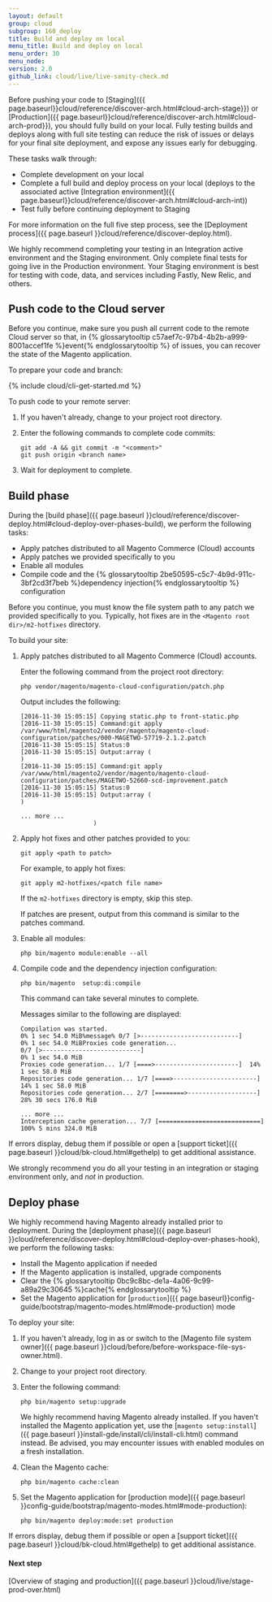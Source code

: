 ```yaml
---
layout: default
group: cloud
subgroup: 160_deploy
title: Build and deploy on local
menu_title: Build and deploy on local
menu_order: 30
menu_node:
version: 2.0
github_link: cloud/live/live-sanity-check.md
---
```


Before pushing your code to [Staging]({{ page.baseurl}}cloud/reference/discover-arch.html#cloud-arch-stage}}) or [Production]({{ page.baseurl}}cloud/reference/discover-arch.html#cloud-arch-prod}}), you should fully build on your local. Fully testing builds and deploys along with full site testing can reduce the risk of issues or delays for your final site deployment, and expose any issues early for debugging.

These tasks walk through:

* Complete development on your local
* Complete a full build and deploy process on your local (deploys to the associated active [Integration environment]({{ page.baseurl}}cloud/reference/discover-arch.html#cloud-arch-int))
* Test fully before continuing deployment to Staging

For more information on the full five step process, see the [Deployment process]({{ page.baseurl }}cloud/reference/discover-deploy.html).

<div class="bs-callout bs-callout-warning" markdown="1">
We highly recommend completing your testing in an Integration active environment and the Staging environment. Only complete final tests for going live in the Production environment. Your Staging environment is best for testing with code, data, and services including Fastly, New Relic, and others.
</div>

## Push code to the Cloud server
Before you continue, make sure you push all current code to the remote Cloud server so that, in {% glossarytooltip c57aef7c-97b4-4b2b-a999-8001accef1fe %}event{% endglossarytooltip %} of issues, you can recover the state of the Magento application.

To prepare your code and branch:

{% include cloud/cli-get-started.md %}

To push code to your remote server:

1.	If you haven't already, change to your project root directory.
2.	Enter the following commands to complete code commits:

		git add -A && git commit -m "<comment>"
		git push origin <branch name>
3.	Wait for deployment to complete.

## Build phase
During the [build phase]({{ page.baseurl }}cloud/reference/discover-deploy.html#cloud-deploy-over-phases-build), we perform the following tasks:

*	Apply patches distributed to all Magento Commerce (Cloud) accounts
*	Apply patches we provided specifically to you
*	Enable all modules
*	Compile code and the {% glossarytooltip 2be50595-c5c7-4b9d-911c-3bf2cd3f7beb %}dependency injection{% endglossarytooltip %} configuration

Before you continue, you must know the file system path to any patch we provided specifically to you. Typically, hot fixes are in the `<Magento root dir>/m2-hotfixes` directory.

To build your site:

1.	Apply patches distributed to all Magento Commerce (Cloud) accounts.

	Enter the following command from the project root directory:

		php vendor/magento/magento-cloud-configuration/patch.php

	Output includes the following:

		[2016-11-30 15:05:15] Copying static.php to front-static.php
		[2016-11-30 15:05:15] Command:git apply /var/www/html/magento2/vendor/magento/magento-cloud-configuration/patches/000-MAGETWO-57719-2.1.2.patch
		[2016-11-30 15:05:15] Status:0
		[2016-11-30 15:05:15] Output:array (
		)
		[2016-11-30 15:05:15] Command:git apply /var/www/html/magento2/vendor/magento/magento-cloud-configuration/patches/MAGETWO-52660-scd-improvement.patch
		[2016-11-30 15:05:15] Status:0
		[2016-11-30 15:05:15] Output:array (
		)

		... more ...
							)
2.	Apply hot fixes and other patches provided to you:

		git apply <path to patch>

	For example, to apply hot fixes:

		git apply m2-hotfixes/<patch file name>

	If the `m2-hotfixes` directory is empty, skip this step.

	If patches are present, output from this command is similar to the patches command.
3.	Enable all modules:

		php bin/magento module:enable --all

4.	Compile code and the dependency injection configuration:

		php bin/magento  setup:di:compile

	This command can take several minutes to complete.

	Messages similar to the following are displayed:

		Compilation was started.
		0% 1 sec 54.0 MiB%message% 0/7 [>---------------------------]
		0% 1 sec 54.0 MiBProxies code generation...
		0/7 [>---------------------------]
		0% 1 sec 54.0 MiB
		Proxies code generation... 1/7 [====>-----------------------]  14% 1 sec 58.0 MiB
		Repositories code generation... 1/7 [====>-----------------------]  14% 1 sec 58.0 MiB
		Repositories code generation... 2/7 [========>-------------------]  28% 30 secs 176.0 MiB

		... more ...
		Interception cache generation... 7/7 [============================] 100% 5 mins 324.0 MiB

If errors display, debug them if possible or open a [support ticket]({{ page.baseurl }}cloud/bk-cloud.html#gethelp) to get additional assistance.

We strongly recommend you do all your testing in an integration or staging environment only, and _not_ in production.

## Deploy phase
We highly recommend having Magento already installed prior to deployment. During the [deployment phase]({{ page.baseurl }}cloud/reference/discover-deploy.html#cloud-deploy-over-phases-hook), we perform the following tasks:

*	Install the Magento application if needed
*	If the Magento application is installed, upgrade components
*	Clear the {% glossarytooltip 0bc9c8bc-de1a-4a06-9c99-a89a29c30645 %}cache{% endglossarytooltip %}
*	Set the Magento application for [`production`]({{ page.baseurl}}config-guide/bootstrap/magento-modes.html#mode-production) mode

To deploy your site:

1.	If you haven't already, log in as or switch to the [Magento file system owner]({{ page.baseurl }}cloud/before/before-workspace-file-sys-owner.html).
2.	Change to your project root directory.
3.	Enter the following command:

		php bin/magento setup:upgrade

	We highly recommend having Magento already installed. If you haven't installed the Magento application yet, use the [`magento setup:install`]({{ page.baseurl }}install-gde/install/cli/install-cli.html) command instead. Be advised, you may encounter issues with enabled modules on a fresh installation.
4.	Clean the Magento cache:

		php bin/magento cache:clean
5.	Set the Magento application for [production mode]({{ page.baseurl }}config-guide/bootstrap/magento-modes.html#mode-production):

		php bin/magento deploy:mode:set production

If errors display, debug them if possible or open a [support ticket]({{ page.baseurl }}cloud/bk-cloud.html#gethelp) to get additional assistance.

#### Next step
[Overview of staging and production]({{ page.baseurl }}cloud/live/stage-prod-over.html)
